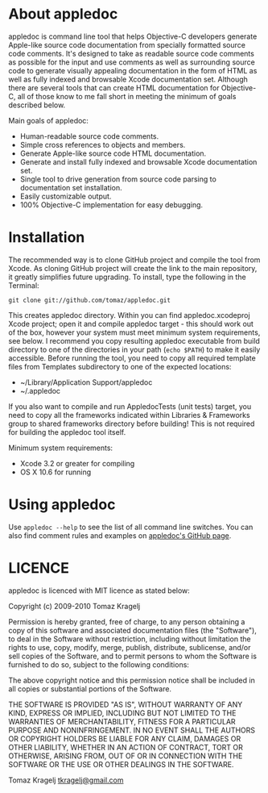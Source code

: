 About appledoc
==============

appledoc is command line tool that helps Objective-C developers generate Apple-like source code documentation from specially formatted source code comments. It's designed to take as readable source code comments as possible for the input and use comments as well as surrounding source code to generate visually appealing documentation in the form of HTML as well as fully indexed and browsable Xcode documentation set. Although there are several tools that can create HTML documentation for Objective-C, all of those know to me fall short in meeting the minimum of goals described below.

Main goals of appledoc:

- Human-readable source code comments.
- Simple cross references to objects and members.
- Generate Apple-like source code HTML documentation.
- Generate and install fully indexed and browsable Xcode documentation set.
- Single tool to drive generation from source code parsing to documentation set installation.
- Easily customizable output.
- 100% Objective-C implementation for easy debugging.


Installation
============

The recommended way is to clone GitHub project and compile the tool from Xcode. As cloning GitHub project will create the link to the main repository, it greatly simplifies future upgrading. To install, type the following in the Terminal:

	git clone git://github.com/tomaz/appledoc.git

This creates appledoc directory. Within you can find appledoc.xcodeproj Xcode project; open it and compile appledoc target - this should work out of the box, however your system must meet minimum system requirements, see below. I recommend you copy resulting appledoc executable from build directory to one of the directories in your path (`echo $PATH`) to make it easily accessible. Before running the tool, you need to copy all required template files from Templates subdirectory to one of the expected locations:

- ~/Library/Application Support/appledoc
- ~/.appledoc

If you also want to compile and run AppledocTests (unit tests) target, you need to copy all the frameworks indicated within Libraries & Frameworks group to shared frameworks directory before building! This is not required for building the appledoc tool itself.

Minimum system requirements:

- Xcode 3.2 or greater for compiling
- OS X 10.6 for running


Using appledoc
==============

Use `appledoc --help` to see the list of all command line switches. You can also find comment rules and examples on [appledoc's GitHub page](http://tomaz.github.com/appledoc/).


LICENCE
=======

appledoc is licenced with MIT licence as stated below:

Copyright (c) 2009-2010 Tomaz Kragelj

Permission is hereby granted, free of charge, to any person obtaining a copy of this software and associated documentation files (the "Software"), to deal in the Software without restriction, including without limitation the rights to use, copy, modify, merge, publish, distribute, sublicense, and/or sell copies of the Software, and to permit persons to whom the Software is furnished to do so, subject to the following conditions:

The above copyright notice and this permission notice shall be included in all copies or substantial portions of the Software.

THE SOFTWARE IS PROVIDED "AS IS", WITHOUT WARRANTY OF ANY KIND, EXPRESS OR IMPLIED, INCLUDING BUT NOT LIMITED TO THE WARRANTIES OF MERCHANTABILITY, FITNESS FOR A PARTICULAR PURPOSE AND NONINFRINGEMENT. IN NO EVENT SHALL THE AUTHORS OR COPYRIGHT HOLDERS BE LIABLE FOR ANY CLAIM, DAMAGES OR OTHER LIABILITY, WHETHER IN AN ACTION OF CONTRACT, TORT OR OTHERWISE, ARISING FROM, OUT OF OR IN CONNECTION WITH THE SOFTWARE OR THE USE OR OTHER DEALINGS IN THE SOFTWARE.

Tomaz Kragelj tkragelj@gmail.com